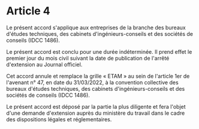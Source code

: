 # Article 4

Le présent accord s'applique aux entreprises de la branche des bureaux d'études techniques, des cabinets d'ingénieurs-conseils et des sociétés de conseils (IDCC 1486).

Le présent accord est conclu pour une durée indéterminée. Il prend effet le premier jour du mois civil suivant la date de publication de l'arrêté d'extension au Journal officiel.

Cet accord annule et remplace la grille « ETAM » au sein de l'article 1er de l'avenant n° 47, en date du 31/03/2022, à la convention collective des bureaux d'études techniques, des cabinets d'ingénieurs-conseils et des sociétés de conseils (IDCC 1486).

Le présent accord est déposé par la partie la plus diligente et fera l'objet d'une demande d'extension auprès du ministère du travail dans le cadre des dispositions légales et réglementaires.

